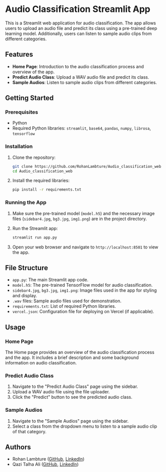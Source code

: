 # Audio Classification Streamlit App

This is a Streamlit web application for audio classification. The app allows users to upload an audio file and predict its class using a pre-trained deep learning model. Additionally, users can listen to sample audio clips from different categories.

## Features

- **Home Page**: Introduction to the audio classification process and overview of the app.
- **Predict Audio Class**: Upload a WAV audio file and predict its class.
- **Sample Audios**: Listen to sample audio clips from different categories.

## Getting Started

### Prerequisites

- Python 
- Required Python libraries: `streamlit`, `base64`, `pandas`, `numpy`, `librosa`, `tensorflow`

### Installation

1. Clone the repository:
    ```bash
    git clone https://github.com/RohanLambture/Audio_classification_web.git
    cd Audio_classification_web
    ```

2. Install the required libraries:
    ```bash
    pip install -r requirements.txt
    ```

### Running the App

1. Make sure the pre-trained model (`model.h5`) and the necessary image files (`sidebar4.jpg`, `bg3.jpg`, `img1.png`) are in the project directory.

2. Run the Streamlit app:
    ```bash
    streamlit run app.py
    ```

3. Open your web browser and navigate to `http://localhost:8501` to view the app.

## File Structure

- `app.py`: The main Streamlit app code.
- `model.h5`: The pre-trained TensorFlow model for audio classification.
- `sidebar4.jpg`, `bg3.jpg`, `img1.png`: Image files used in the app for styling and display.
- `.wav` files: Sample audio files used for demonstration.
- `requirements.txt`: List of required Python libraries.
- `vercel.json`: Configuration file for deploying on Vercel (if applicable).

## Usage

### Home Page

The Home page provides an overview of the audio classification process and the app. It includes a brief description and some background information on audio classification.

### Predict Audio Class

1. Navigate to the "Predict Audio Class" page using the sidebar.
2. Upload a WAV audio file using the file uploader.
3. Click the "Predict" button to see the predicted audio class.

### Sample Audios

1. Navigate to the "Sample Audios" page using the sidebar.
2. Select a class from the dropdown menu to listen to a sample audio clip of that category.

## Authors

- Rohan Lambture ([GitHub](https://github.com/RohanLambture), [LinkedIn](https://www.linkedin.com/in/rohan-lambture-281884255/))
- Qazi Talha Ali ([GitHub](https://github.com/Qazi-Talha-Ali-087), [LinkedIn](https://www.linkedin.com/in/qazi-talha-ali-5a5646255))



